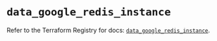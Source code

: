 # `data_google_redis_instance`

Refer to the Terraform Registry for docs: [`data_google_redis_instance`](https://registry.terraform.io/providers/hashicorp/google/6.13.0/docs/data-sources/redis_instance).
